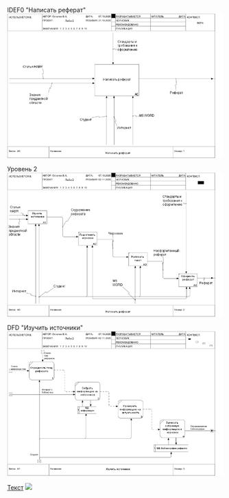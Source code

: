 IDEF0 "Написать реферат"  
![](https://github.com/PQlavka/victor.github.io/blob/main/lab2/01_A0.png)

Уровень 2  
![](https://github.com/PQlavka/victor.github.io/blob/main/lab2/02_A0.png)

DFD "Изучить источники"  
![](https://github.com/PQlavka/victor.github.io/blob/main/lab2/03_A1.png)

[Текст](https://github.com/PQlavka/victor.github.io/blob/main/lab2/uml.txt)
![](http://www.plantuml.com/plantuml/png/fP6_JiD03CRdtbDOcM2en0CWr9GvKZRcKtAqKTCSSYvYe4YqvS_0mAi4HDMga3o3_KOuN8EwCqJvyllipxOoAfr6LyrpLSwouaQZdeDEd4MuKuEnJcOJj5MHNjfSqDKqSqODGaHxwyaubn8fj9WQF4RtHtbLQH9TcdydvkRQWRE0sMJg8CtG92wpXVBxncUWImZuXJRqHIrzo7iV7Cp8cxIZXX-fvGVwffgVvRkbXXhHRy1Bsl6ILz8dPjyP-rJXlAPFyHfU_QNwq7UgQKirY5rtQVpAJu7ghmxxoLjU_oxNYDx0OLOhg0FxRkD0nJ0SmabugkJfPAJahFE5g5X50XONSeeQcIALN_O3)
